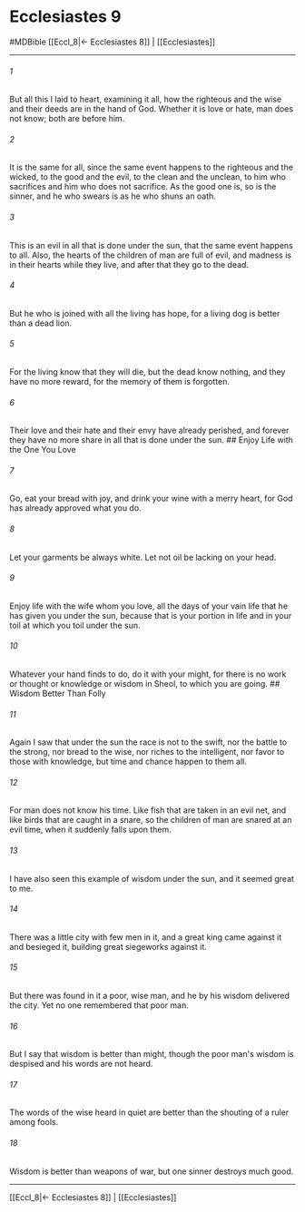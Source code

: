# Ecclesiastes 9
#MDBible
[[Eccl_8|← Ecclesiastes 8]] | [[Ecclesiastes]]

***

###### 1 
But all this I laid to heart, examining it all, how the righteous and the wise and their deeds are in the hand of God. Whether it is love or hate, man does not know; both are before him. 

###### 2 
It is the same for all, since the same event happens to the righteous and the wicked, to the good and the evil, to the clean and the unclean, to him who sacrifices and him who does not sacrifice. As the good one is, so is the sinner, and he who swears is as he who shuns an oath. 

###### 3 
This is an evil in all that is done under the sun, that the same event happens to all. Also, the hearts of the children of man are full of evil, and madness is in their hearts while they live, and after that they go to the dead. 

###### 4 
But he who is joined with all the living has hope, for a living dog is better than a dead lion. 

###### 5 
For the living know that they will die, but the dead know nothing, and they have no more reward, for the memory of them is forgotten. 

###### 6 
Their love and their hate and their envy have already perished, and forever they have no more share in all that is done under the sun. ## Enjoy Life with the One You Love 

###### 7 
Go, eat your bread with joy, and drink your wine with a merry heart, for God has already approved what you do. 

###### 8 
Let your garments be always white. Let not oil be lacking on your head. 

###### 9 
Enjoy life with the wife whom you love, all the days of your vain life that he has given you under the sun, because that is your portion in life and in your toil at which you toil under the sun. 

###### 10 
Whatever your hand finds to do, do it with your might, for there is no work or thought or knowledge or wisdom in Sheol, to which you are going. ## Wisdom Better Than Folly 

###### 11 
Again I saw that under the sun the race is not to the swift, nor the battle to the strong, nor bread to the wise, nor riches to the intelligent, nor favor to those with knowledge, but time and chance happen to them all. 

###### 12 
For man does not know his time. Like fish that are taken in an evil net, and like birds that are caught in a snare, so the children of man are snared at an evil time, when it suddenly falls upon them. 

###### 13 
I have also seen this example of wisdom under the sun, and it seemed great to me. 

###### 14 
There was a little city with few men in it, and a great king came against it and besieged it, building great siegeworks against it. 

###### 15 
But there was found in it a poor, wise man, and he by his wisdom delivered the city. Yet no one remembered that poor man. 

###### 16 
But I say that wisdom is better than might, though the poor man's wisdom is despised and his words are not heard. 

###### 17 
The words of the wise heard in quiet are better than the shouting of a ruler among fools. 

###### 18 
Wisdom is better than weapons of war, but one sinner destroys much good. 

***

[[Eccl_8|← Ecclesiastes 8]] | [[Ecclesiastes]]
